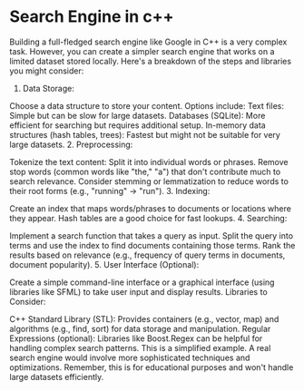 # Search Engine in c++
Building a full-fledged search engine like Google in C++ is a very complex task. However, you can create a simpler search engine that works on a limited dataset stored locally. Here's a breakdown of the steps and libraries you might consider:

1. Data Storage:

Choose a data structure to store your content. Options include:
Text files: Simple but can be slow for large datasets.
Databases (SQLite): More efficient for searching but requires additional setup.
In-memory data structures (hash tables, trees): Fastest but might not be suitable for very large datasets.
2. Preprocessing:

Tokenize the text content: Split it into individual words or phrases.
Remove stop words (common words like "the," "a") that don't contribute much to search relevance.
Consider stemming or lemmatization to reduce words to their root forms (e.g., "running" -> "run").
3. Indexing:

Create an index that maps words/phrases to documents or locations where they appear.
Hash tables are a good choice for fast lookups.
4. Searching:

Implement a search function that takes a query as input.
Split the query into terms and use the index to find documents containing those terms.
Rank the results based on relevance (e.g., frequency of query terms in documents, document popularity).
5. User Interface (Optional):

Create a simple command-line interface or a graphical interface (using libraries like SFML) to take user input and display results.
Libraries to Consider:

C++ Standard Library (STL): Provides containers (e.g., vector, map) and algorithms (e.g., find, sort) for data storage and manipulation.
Regular Expressions (optional): Libraries like Boost.Regex can be helpful for handling complex search patterns.
This is a simplified example. A real search engine would involve more sophisticated techniques and optimizations. Remember, this is for educational purposes and won't handle large datasets efficiently.
